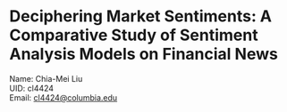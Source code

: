 # Deciphering Market Sentiments: A Comparative Study of Sentiment Analysis Models on Financial News

Name: Chia-Mei Liu <br>
UID: cl4424 <br>
Email: cl4424@columbia.edu
